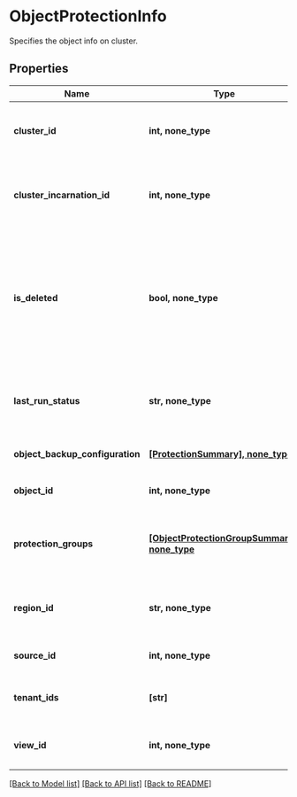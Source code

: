 # ObjectProtectionInfo

Specifies the object info on cluster.

## Properties
Name | Type | Description | Notes
------------ | ------------- | ------------- | -------------
**cluster_id** | **int, none_type** | Specifies the cluster id where this object belongs to. | [optional] 
**cluster_incarnation_id** | **int, none_type** | Specifies the cluster incarnation id where this object belongs to. | [optional] 
**is_deleted** | **bool, none_type** | Specifies whether the object is deleted. Deleted objects can&#39;t be protected but can be recovered or unprotected. | [optional] 
**last_run_status** | **str, none_type** | Specifies the status of the object&#39;s last protection run. | [optional] 
**object_backup_configuration** | [**[ProtectionSummary], none_type**](ProtectionSummary.md) | Specifies a list of object protections. | [optional] 
**object_id** | **int, none_type** | Specifies the object id. | [optional] 
**protection_groups** | [**[ObjectProtectionGroupSummary], none_type**](ObjectProtectionGroupSummary.md) | Specifies a list of protection groups protecting this object. | [optional] 
**region_id** | **str, none_type** | Specifies the region id where this object belongs to. | [optional] 
**source_id** | **int, none_type** | Specifies the source id. | [optional] 
**tenant_ids** | **[str]** | List of Tenants the object belongs to. | [optional] 
**view_id** | **int, none_type** | Specifies the view id for the object. | [optional] 

[[Back to Model list]](../README.md#documentation-for-models) [[Back to API list]](../README.md#documentation-for-api-endpoints) [[Back to README]](../README.md)


